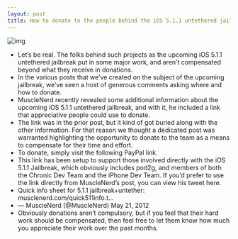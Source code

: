 ```yaml
---
layout: post
title: How to donate to the people behind the iOS 5.1.1 untethered jailbreak
---
```

![img](http://media.idownloadblog.com/wp-content/uploads/2012/05/donate.jpg)
* Let’s be real. The folks behind such projects as the upcoming iOS 5.1.1 untethered jailbreak put in some major work, and aren’t compensated beyond what they receive in donations.
* In the various posts that we’ve created on the subject of the upcoming jailbreak, we’ve seen a host of generous comments asking where and how to donate.
* MuscleNerd recently revealed some additional information about the upcoming iOS 5.1.1 untethered jailbreak, and with it, he included a link that appreciative people could use to donate.
* The link was in the prior post, but it kind of got buried along with the other information. For that reason we thought a dedicated post was warranted highlighting the opportunity to donate to the team as a means to compensate for their time and effort.
* To donate, simply visit the following PayPal link.
* This link has been setup to support those involved directly with the iOS 5.1.1 Jailbreak, which obviously includes pod2g, and members of both the Chronic Dev Team and the iPhone Dev Team. If you’d prefer to use the link directly from MuscleNerd’s post, you can view his tweet here.
* Quick info sheet for 5.1.1 jailbreak+untether: musclenerd.com/quick511info.t…
* — MuscleNerd (@MuscleNerd) May 21, 2012
* Obviously donations aren’t compulsory, but if you feel that their hard work should be compensated, then feel free to let them know how much you appreciate their work over the past months.

